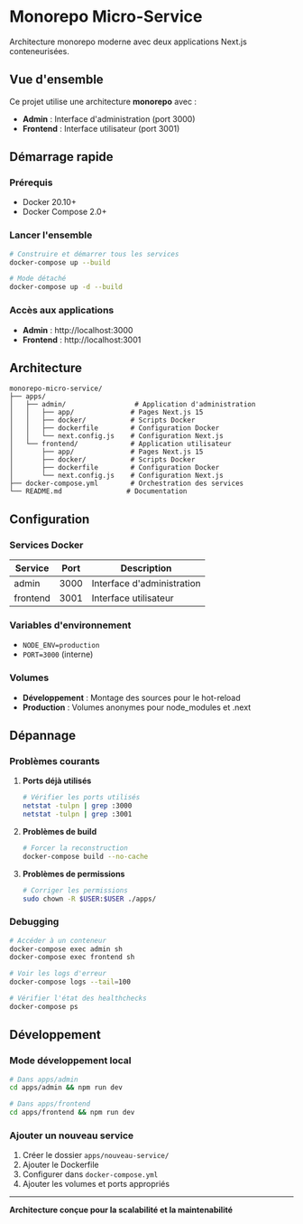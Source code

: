 # Monorepo Micro-Service

Architecture monorepo moderne avec deux applications Next.js conteneurisées.

## Vue d'ensemble

Ce projet utilise une architecture **monorepo** avec :
- **Admin** : Interface d'administration (port 3000)
- **Frontend** : Interface utilisateur (port 3001)

## Démarrage rapide

### Prérequis
- Docker 20.10+
- Docker Compose 2.0+

### Lancer l'ensemble
```bash
# Construire et démarrer tous les services
docker-compose up --build

# Mode détaché
docker-compose up -d --build
```

### Accès aux applications
- **Admin** : http://localhost:3000
- **Frontend** : http://localhost:3001

## Architecture

```
monorepo-micro-service/
├── apps/
│   ├── admin/                 # Application d'administration
│   │   ├── app/              # Pages Next.js 15
│   │   ├── docker/           # Scripts Docker
│   │   ├── dockerfile        # Configuration Docker
│   │   └── next.config.js    # Configuration Next.js
│   └── frontend/             # Application utilisateur
│       ├── app/              # Pages Next.js 15
│       ├── docker/           # Scripts Docker
│       ├── dockerfile        # Configuration Docker
│       └── next.config.js    # Configuration Next.js
├── docker-compose.yml        # Orchestration des services
└── README.md                # Documentation
```

## Configuration

### Services Docker

| Service | Port | Description |
|---------|------|-------------|
| admin | 3000 | Interface d'administration |
| frontend | 3001 | Interface utilisateur |

### Variables d'environnement
- `NODE_ENV=production`
- `PORT=3000` (interne)

### Volumes
- **Développement** : Montage des sources pour le hot-reload
- **Production** : Volumes anonymes pour node_modules et .next

## Dépannage

### Problèmes courants

1. **Ports déjà utilisés**
   ```bash
   # Vérifier les ports utilisés
   netstat -tulpn | grep :3000
   netstat -tulpn | grep :3001
   ```

2. **Problèmes de build**
   ```bash
   # Forcer la reconstruction
   docker-compose build --no-cache
   ```

3. **Problèmes de permissions**
   ```bash
   # Corriger les permissions
   sudo chown -R $USER:$USER ./apps/
   ```

### Debugging

```bash
# Accéder à un conteneur
docker-compose exec admin sh
docker-compose exec frontend sh

# Voir les logs d'erreur
docker-compose logs --tail=100

# Vérifier l'état des healthchecks
docker-compose ps
```

## Développement

### Mode développement local
```bash
# Dans apps/admin
cd apps/admin && npm run dev

# Dans apps/frontend  
cd apps/frontend && npm run dev
```

### Ajouter un nouveau service
1. Créer le dossier `apps/nouveau-service/`
2. Ajouter le Dockerfile
3. Configurer dans `docker-compose.yml`
4. Ajouter les volumes et ports appropriés

---

**Architecture conçue pour la scalabilité et la maintenabilité** 